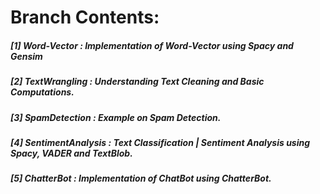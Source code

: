 # **Branch Contents:**

##### [1] Word-Vector : Implementation of Word-Vector using Spacy and Gensim 
##### [2] TextWrangling :  Understanding Text Cleaning and Basic Computations.
##### [3] SpamDetection : Example on Spam Detection.
##### [4] SentimentAnalysis : Text Classification | Sentiment Analysis using Spacy, VADER and TextBlob. 
##### [5] ChatterBot : Implementation of ChatBot using ChatterBot.


